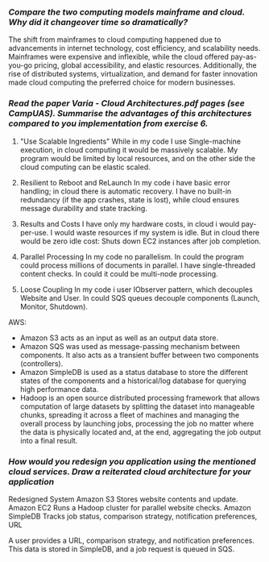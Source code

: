 ### ***Compare the two computing models mainframe and cloud. Why did it changeover time so dramatically?***

The shift from mainframes to cloud computing happened due to advancements in internet technology, cost efficiency, and scalability needs. Mainframes were expensive and inflexible, while the cloud offered pay-as-you-go pricing, global accessibility, and elastic resources. Additionally, the rise of distributed systems, virtualization, and demand for faster innovation made cloud computing the preferred choice for modern businesses.

### ***Read the paper Varia - Cloud Architectures.pdf pages (see CampUAS). Summarise the advantages of this architectures compared to you implementation from exercise 6.***
1. "Use Scalable Ingredients"
While in my code I use Single-machine execution, in cloud computing it would be massively scalable.
My program would be limited by local resources, and on the other side the cloud computing can be elastic scaled. 

2. Resilient to Reboot and ReLaunch
In my code i have basic error handling; in cloud there is automatic recovery.
I have no built-in redundancy (if the app crashes, state is lost), while cloud ensures message durability and state tracking.

3. Results and Costs
I have only my hardware costs, in cloud i would pay-per-use. 
I would waste resources if my system is idle. But in cloud there would be zero idle cost: Shuts down EC2 instances after job completion.

4. Parallel Processing
In my code no parallelism. In could the program could process millions of documents in parallel.
I have single-threaded content checks. In could it could be multi-node processing.

5. Loose Coupling
In my code i user IObserver pattern, which decouples Website and User. In could SQS queues decouple components (Launch, Monitor, Shutdown).

AWS:
- Amazon S3 acts as an input as well as an output data store.
- Amazon SQS was used as message-passing mechanism between components. It also  acts as a transient buffer between two components (controllers).
- Amazon SimpleDB is used as a status database to store the different states of the components and a historical/log database for querying high performance data.
- Hadoop is an open source distributed processing
  framework that allows computation of large datasets by
  splitting the dataset into manageable chunks, spreading
  it across a fleet of machines and managing the overall
  process by launching jobs, processing the job no matter
  where the data is physically located and, at the end,
  aggregating the job output into a final result.
### ***How would you redesign you application using the mentioned cloud services. Draw a reiterated cloud architecture for your application***

Redesigned System
Amazon S3	Stores website contents and update.
Amazon EC2	Runs a Hadoop cluster for parallel website checks.
Amazon SimpleDB	Tracks job status, comparison strategy, notification preferences, URL

A user provides a URL, comparison strategy, and notification preferences. This data is stored in SimpleDB, and a job request is queued in SQS.


